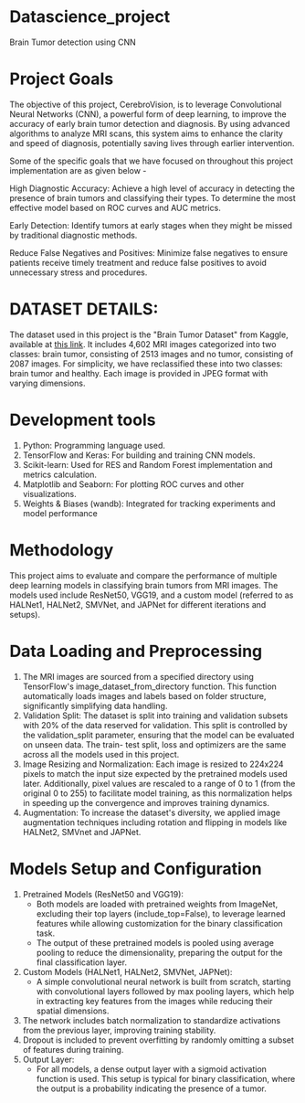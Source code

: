 # Datascience_project
Brain Tumor detection using CNN


# Project Goals
The objective of this project, CerebroVision, is to leverage Convolutional Neural Networks (CNN), a powerful form of deep learning, to improve the accuracy of early brain tumor detection and diagnosis. By using advanced algorithms to analyze MRI scans, this system aims to enhance the clarity and speed of diagnosis, potentially saving lives through earlier intervention.

Some of the specific goals that we have focused on throughout this project implementation are as given below -

High Diagnostic Accuracy: Achieve a high level of accuracy in detecting the presence of brain tumors and classifying their types. To determine the most effective model based on ROC curves and AUC metrics.

Early Detection: Identify tumors at early stages when they might be missed by traditional diagnostic methods.

Reduce False Negatives and Positives: Minimize false negatives to ensure patients receive timely treatment and reduce false positives to avoid unnecessary stress and procedures.

# DATASET DETAILS:
The dataset used in this project is the "Brain Tumor Dataset" from Kaggle, available at [this link](https://www.kaggle.com/datasets/preetviradiya/brian-tumor-dataset/data?select=Brain+Tumor+Data+Set). It includes 4,602 MRI images categorized into two classes: brain tumor, consisting of 2513 images and no tumor, consisting of 2087 images. For simplicity, we have reclassified these into two classes: brain tumor and healthy. Each image is provided in JPEG format with varying dimensions.

# Development tools

1. Python: Programming language used.
2. TensorFlow and Keras: For building and training CNN models.
3. Scikit-learn: Used for RES and Random Forest implementation and metrics calculation.
4. Matplotlib and Seaborn: For plotting ROC curves and other visualizations.
5. Weights & Biases (wandb): Integrated for tracking experiments and model performance

# Methodology

This project aims to evaluate and compare the performance of multiple deep learning models in classifying brain tumors from MRI images. The models used include ResNet50, VGG19, and a custom model (referred to as HALNet1, HALNet2, SMVNet, and JAPNet for different iterations and setups).

# Data Loading and Preprocessing

1. The MRI images are sourced from a specified directory using TensorFlow's image_dataset_from_directory function. This function automatically loads images and labels based on folder structure, significantly simplifying data handling.
2. Validation Split: The dataset is split into training and validation subsets with 20% of the data reserved for validation. This split is controlled by the validation_split parameter, ensuring that the model can be evaluated on unseen data. The train- 
   test split, loss and optimizers are the same across all the models used in this project.
3. Image Resizing and Normalization: Each image is resized to 224x224 pixels to match the input size expected by the pretrained models used later. Additionally, pixel values are rescaled to a range of 0 to 1 (from the original 0 to 255) to facilitate       model training, as this normalization helps in speeding up the convergence and improves training dynamics.
4. Augmentation: To increase the dataset's diversity, we applied image augmentation techniques including rotation and flipping in models like HALNet2, SMVnet and JAPNet.

# Models Setup and Configuration

1. Pretrained Models (ResNet50 and VGG19): 
    - Both models are loaded with pretrained weights from ImageNet, excluding their top layers (include_top=False), to leverage learned features while allowing customization for the binary classification task.
    - The output of these pretrained models is pooled using average pooling to reduce the dimensionality, preparing the output for the final classification layer.
2. Custom Models (HALNet1, HALNet2, SMVNet, JAPNet): 
    - A simple convolutional neural network is built from scratch, starting with convolutional layers followed by max pooling layers, which help in extracting key features from the images while reducing their spatial dimensions.
3. The network includes batch normalization to standardize activations from the previous layer, improving training stability.
4. Dropout is included to prevent overfitting by randomly omitting a subset of features during training.
5. Output Layer:
   - For all models, a dense output layer with a sigmoid activation function is used. This setup is typical for binary classification, where the output is a probability indicating the presence of a tumor.


